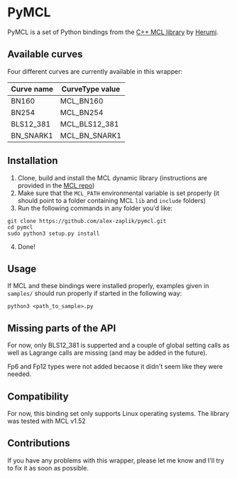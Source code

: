 # PyMCL

PyMCL is a set of Python bindings from the [C++ MCL library](https://github.com/herumi/mcl) by [Herumi](https://github.com/herumi/).

## Available curves

Four different curves are currently available in this wrapper:

Curve name  | CurveType value |
------------|-----------------|
BN160       | MCL_BN160       |
BN254       | MCL_BN254       |
BLS12_381   | MCL_BLS12_381   |
BN_SNARK1   | MCL_BN_SNARK1   |

## Installation

1.  Clone, build and install the MCL dynamic library (instructions are provided in the [MCL repo](https://github.com/herumi/mcl))
1.  Make sure that the `MCL_PATH` environmental variable is set properly (it should point to a folder containing MCL `lib` and `include` folders)
1.  Run the following commands in any folder you'd like:
```
git clone https://github.com/alex-zaplik/pymcl.git
cd pymcl
sudo python3 setup.py install
```
4.  Done!

## Usage

If MCL and these bindings were installed properly, examples given in `samples/` should run properly if started in the following way:
```
python3 <path_to_sample>.py
```

## Missing parts of the API

For now, only BLS12_381 is supperted and a couple of global
setting calls as well as Lagrange calls are missing (and
may be added in the future).

Fp6 and Fp12 types were not added becaose it didn't seem like they
were needed.

## Compatibility

For now, this binding set only supports Linux operating systems.
The library was tested with MCL v1.52

## Contributions

If you have any problems with this wrapper, please let me know and
I'll try to fix it as soon as possible.

